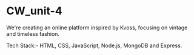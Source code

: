 # CW_unit-4
We're creating an online platform inspired by Kvoss, focusing on vintage and timeless fashion.

Tech Stack:- HTML, CSS, JavaScript, Node.js, MongoDB and Express.

